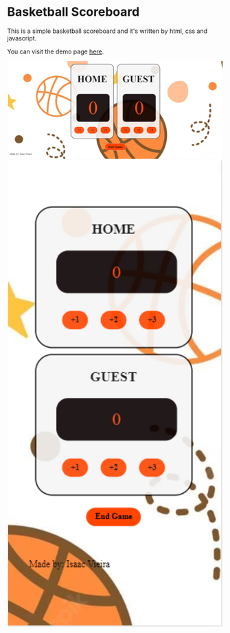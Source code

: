 # Basketball Scoreboard

This is a simple basketball scoreboard and it's written by html, css and javascript.

You can visit the demo page [here]().

<p align="center">
  <img src = "images/layout.png" width = "500">
  <img src = "images/sm-layout.png" width = "500">
</p>